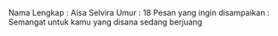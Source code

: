 Nama Lengkap : Aisa Selvira
Umur : 18
Pesan yang ingin disampaikan : Semangat untuk kamu yang disana sedang berjuang
